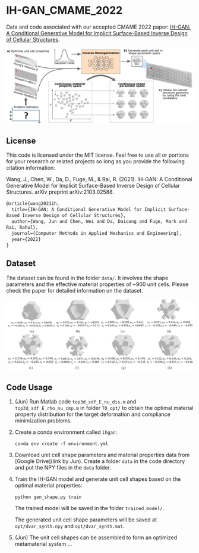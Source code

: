 # IH-GAN_CMAME_2022
Data and code associated with our accepted CMAME 2022 paper: [IH-GAN: A Conditional Generative Model for Implicit Surface-Based Inverse Design of Cellular Structures](https://arxiv.org/pdf/2103.02588.pdf).

![Alt text](ihgan.png)

## License
This code is licensed under the MIT license. Feel free to use all or portions for your research or related projects so long as you provide the following citation information:

Wang, J., Chen, W., Da, D., Fuge, M., & Rai, R. (2021). IH-GAN: A Conditional Generative Model for Implicit Surface-Based Inverse Design of Cellular Structures. arXiv preprint arXiv:2103.02588.

	@article{wang2021ih,
      title={IH-GAN: A Conditional Generative Model for Implicit Surface-Based Inverse Design of Cellular Structures},
      author={Wang, Jun and Chen, Wei and Da, Daicong and Fuge, Mark and Rai, Rahul},
      journal={Computer Methods in Applied Mechanics and Engineering},
      year={2022}
    }

## Dataset

The dataset can be found in the folder `data/`. It involves the shape parameters and the effective material properties of ~900 unit cells. Please check the paper for detailed information on the dataset.

![Alt text](data.png)

## Code Usage

1. (Jun) Run Matlab code `top3d_sdf_E_nu_dis.m` and `top3d_sdf_E_rho_nu_cmp.m` in folder `TO_opt/` to obtain the optimal material property distribution for the target deformation and compliance minimization problems. 
<!-- The optimal material properties will be saved at `opt/tgt_prp.mat`. -->

2. Create a conda environment called `ihgan`:

   ```
   conda env create -f environment.yml
   ```
   
3. Download unit cell shape parameters and material properties data from [Google Drive](link by Jun). Create a folder `data` in the code directory and put the NPY files in the `data` folder.

4. Train the IH-GAN model and generate unit cell shapes based on the optimal material properties:

   ```
   python gen_shape.py train
   ```

   The trained model will be saved in the folder `trained_model/`. 
   
   The generated unit cell shape parameters will be saved at `opt/dvar_synth.npy` and `opt/dvar_synth.mat`.
   
5. (Jun) The unit cell shapes can be assembled to form an optimized metamaterial system ...
